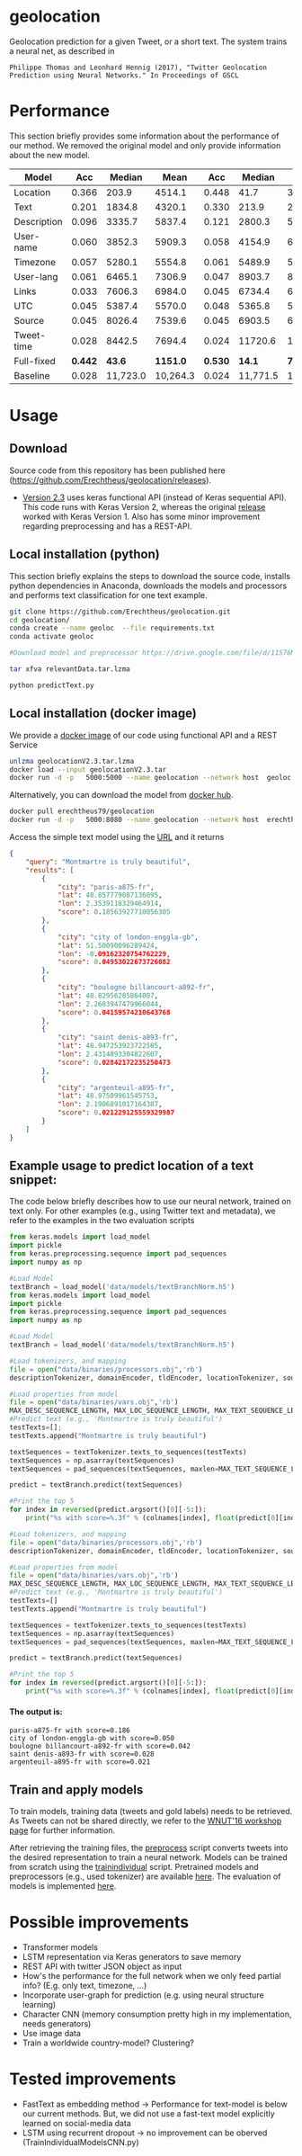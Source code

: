 # geolocation
Geolocation prediction for a given Tweet, or a short text. The system trains a neural net, as described in

	Philippe Thomas and Leonhard Hennig (2017), "Twitter Geolocation Prediction using Neural Networks." In Proceedings of GSCL

# Performance
This section briefly provides some information about the performance of our method. We removed the original model and only provide information about the new model.

|Model   	|   Acc	| Median  	| Mean  	|  Acc 	| Median 	| Mean |
|---	|---	|---	|---	|---	|---	|---	|
|   Location	| 0.366| 203.9  | 4514.1 | 0.448 | 41.7   | 3821.0 |
|  Text 	    | 0.201| 1834.8 | 4320.1 | 0.330 | 213.9  | 2441.7 |
|  Description 	| 0.096| 3335.7 | 5837.4 | 0.121 | 2800.3 | 5491.0 |
|  User-name 	| 0.060| 3852.3 | 5909.3 | 0.058 | 4154.9 | 6131.7 |
|  Timezone     | 0.057| 5280.1 | 5554.8 | 0.061 | 5489.9 | 5481.4 |
|  User-lang 	| 0.061| 6465.1 | 7306.9 | 0.047 | 8903.7 | 8523.1 |
|  Links 	    | 0.033| 7606.3 | 6984.0 | 0.045 | 6734.4 | 6571.7 |
|  UTC 	        | 0.045| 5387.4 | 5570.0 | 0.048 | 5365.8 | 5412.7 |
|  Source 	    | 0.045| 8026.4 | 7539.6 | 0.045 | 6903.5 | 6901.1 |
|  Tweet-time 	| 0.028| 8442.5 | 7694.4 | 0.024 | 11720.6| 10275.5 |
|  Full-fixed 	| **0.442**| **43.6**| **1151.0**  |**0.530**| **14.1**| **771.2** |
|  Baseline 	| 0.028  	| 11,723.0  | 10,264.3  | 0.024  	| 11,771.5  | 10,584.4  |


# Usage

## Download 
Source code from this repository has been published here (https://github.com/Erechtheus/geolocation/releases). 
- [Version 2.3](https://github.com/Erechtheus/geolocation/releases/tag/V2.3)   uses keras functional API (instead of Keras sequential API). This code runs with Keras Version 2, whereas the original [release](https://github.com/Erechtheus/geolocation/releases/tag/V1.0) worked with Keras Version 1. Also has some minor improvement regarding preprocessing and has a REST-API.


##  Local installation (python)
This section briefly explains the steps to download the source code, installs python dependencies in Anaconda, downloads the models and processors and performs text classification for one text example.
```bash
git clone https://github.com/Erechtheus/geolocation.git
cd geolocation/
conda create --name geoloc  --file requirements.txt
conda activate geoloc

#Download model and preprocessor https://drive.google.com/file/d/11S76MWFT14vcraJ2V7skGIaKLpyQpks8/view?usp=sharing

tar xfva relevantData.tar.lzma

python predictText.py
```


## Local installation (docker image)

We provide a [docker image](https://drive.google.com/file/d/19AA3M6dZHK8gogC8qxmt2vVDXrvs98MR/view?usp=sharing) of our code using functional API and a REST Service
```bash
unlzma geolocationV2.3.tar.lzma
docker load --input geolocationV2.3.tar
docker run -d -p   5000:5000 --name geolocation --network host  geoloc:latest
```

Alternatively, you can download the model from [docker hub](https://hub.docker.com/r/erechtheus79/geolocation).

```bash
docker pull erechtheus79/geolocation
docker run -d -p   5000:8080 --name geolocation --network host  erechtheus79/geolocation
```

Access the simple text model using the [URL](http://127.0.0.1:5000/predictText?text=Montmartre%20is%20truly%20beautiful) and it returns

```json
{
    "query": "Montmartre is truly beautiful",
    "results": [
        {
            "city": "paris-a875-fr",
            "lat": 48.857779087136095,
            "lon": 2.3539118329464914,
            "score": 0.18563927710056305
        },
        {
            "city": "city of london-enggla-gb",
            "lat": 51.50090096289424,
            "lon": -0.09162320754762229,
            "score": 0.04953022673726082
        },
        {
            "city": "boulogne billancourt-a892-fr",
            "lat": 48.82956285864007,
            "lon": 2.2603947479966044,
            "score": 0.04159574210643768
        },
        {
            "city": "saint denis-a893-fr",
            "lat": 48.947253923722585,
            "lon": 2.4314893304822607,
            "score": 0.02842172235250473
        },
        {
            "city": "argenteuil-a895-fr",
            "lat": 48.97509961545753,
            "lon": 2.1906891017164387,
            "score": 0.021229125559329987
        }
    ]
}
```


## Example usage to predict location of a text snippet:
The code below briefly describes how to use our neural network, trained on text only. For other examples (e.g., using Twitter text and metadata), we refer to the examples in the two evaluation scripts

```python
from keras.models import load_model
import pickle
from keras.preprocessing.sequence import pad_sequences
import numpy as np

#Load Model
textBranch = load_model('data/models/textBranchNorm.h5')
from keras.models import load_model
import pickle
from keras.preprocessing.sequence import pad_sequences
import numpy as np

#Load Model
textBranch = load_model('data/models/textBranchNorm.h5')

#Load tokenizers, and mapping
file = open("data/binaries/processors.obj",'rb')
descriptionTokenizer, domainEncoder, tldEncoder, locationTokenizer, sourceEncoder, textTokenizer, nameTokenizer, timeZoneTokenizer, utcEncoder, langEncoder, timeEncoder, placeMedian, classes, colnames = pickle.load(file)

#Load properties from model
file = open("data/binaries/vars.obj",'rb')
MAX_DESC_SEQUENCE_LENGTH, MAX_LOC_SEQUENCE_LENGTH, MAX_TEXT_SEQUENCE_LENGTH, MAX_NAME_SEQUENCE_LENGTH, MAX_TZ_SEQUENCE_LENGTH = pickle.load(file)
#Predict text (e.g., 'Montmartre is truly beautiful')
testTexts=[];
testTexts.append("Montmartre is truly beautiful")

textSequences = textTokenizer.texts_to_sequences(testTexts)
textSequences = np.asarray(textSequences)
textSequences = pad_sequences(textSequences, maxlen=MAX_TEXT_SEQUENCE_LENGTH)

predict = textBranch.predict(textSequences)

#Print the top 5
for index in reversed(predict.argsort()[0][-5:]):
    print("%s with score=%.3f" % (colnames[index], float(predict[0][index])) )

#Load tokenizers, and mapping
file = open("data/binaries/processors.obj",'rb')
descriptionTokenizer, domainEncoder, tldEncoder, locationTokenizer, sourceEncoder, textTokenizer, nameTokenizer, timeZoneTokenizer, utcEncoder, langEncoder, timeEncoder, placeMedian, classes, colnames = pickle.load(file)

#Load properties from model
file = open("data/binaries/vars.obj",'rb')
MAX_DESC_SEQUENCE_LENGTH, MAX_LOC_SEQUENCE_LENGTH, MAX_TEXT_SEQUENCE_LENGTH, MAX_NAME_SEQUENCE_LENGTH, MAX_TZ_SEQUENCE_LENGTH = pickle.load(file)
#Predict text (e.g., 'Montmartre is truly beautiful')
testTexts=[]
testTexts.append("Montmartre is truly beautiful")

textSequences = textTokenizer.texts_to_sequences(testTexts)
textSequences = np.asarray(textSequences)
textSequences = pad_sequences(textSequences, maxlen=MAX_TEXT_SEQUENCE_LENGTH)

predict = textBranch.predict(textSequences)

#Print the top 5
for index in reversed(predict.argsort()[0][-5:]):
    print("%s with score=%.3f" % (colnames[index], float(predict[0][index])) )
```

#### The output is:
    paris-a875-fr with score=0.186
    city of london-enggla-gb with score=0.050
    boulogne billancourt-a892-fr with score=0.042
    saint denis-a893-fr with score=0.028
    argenteuil-a895-fr with score=0.021

## Train and apply models
To train models, training data (tweets and gold labels) needs to be retrieved. As Tweets can not be shared directly, we refer to the [WNUT'16 workshop page](http://noisy-text.github.io/2016/geo-shared-task.html) for further information.

After retrieving the training files, the [preprocess](https://github.com/Erechtheus/geolocation/blob/master/Preprocess.py) script converts tweets into the desired representation to train a neural network. Models can be trained from scratch using the [trainindividual](https://github.com/Erechtheus/geolocation/blob/master/TrainIndividualModels.py) script.
Pretrained models and preprocessors (e.g., used tokenizer)  are available [here](https://drive.google.com/open?id=1BA_Rj5FJ30nTzvfJvnhgx3k-bzC6Sn9D).
The evaluation of models is implemented [here](https://github.com/Erechtheus/geolocation/blob/master/EvaluateTweet.py).


# Possible improvements
 - Transformer models
 - LSTM representation via Keras generators to save memory
 - REST API with twitter JSON object as input
 - How's the performance for the full network when we only feed partial info? (E.g. only text, timezone, ...)
 - Incorporate user-graph for prediction (e.g. using neural structure learning)
 - Character CNN (memory consumption pretty high in my implementation, needs generators)
 - Use image data
 - Train a worldwide country-model? Clustering?
 
# Tested improvements
 - FastText as embedding method -> Performance for text-model is below our current methods. But, we did not use a fast-text model explicitly learned on social-media data
 - LSTM using recurrent dropout -> no improvement can be oberved (TrainIndividualModelsCNN.py)
